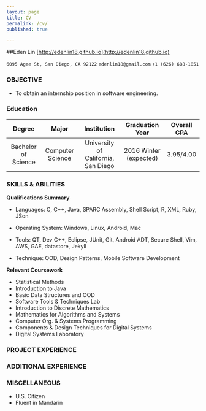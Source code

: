 ```yaml
---
layout: page
title: CV
permalink: /cv/
published: true

---
```



##Eden Lin
[http://edenlin18.github.io](http://edenlin18.github.io)

`6095 Agee St, San Diego, CA 92122`    `edenlin18@gmail.com`    `+1 (626) 688-1851`

### OBJECTIVE
* To obtain an internship position in software engineering.

### Education


| Degree | Major | Institution | Graduation Year | Overall GPA |
|:-:|:-:|:-:|:-:|:-:|
| Bachelor of Science | Computer Science | University of California, San Diego | 2016 Winter (expected) | 3.95/4.00 |


### SKILLS & ABILITIES  
**Qualifications Summary**

* Languages: C, C++, Java, SPARC Assembly, Shell Script, R, XML, Ruby, JSon

* Operating System: Windows, Linux, Android, Mac

* Tools: QT, Dev C++, Eclipse, JUnit, Git, Android ADT, Secure Shell, Vim, AWS, GAE, datastore, Jekyll

* Technique: OOD, Design Patterns, Mobile Software Development


**Relevant Coursework**

* Statistical Methods
* Introduction to Java
* Basic Data Structures and OOD
* Software Tools & Techniques Lab
* Introduction to Discrete Mathematics
* Mathematics for Algorithms and Systems
* Computer Org. & Systems Programming
* Components & Design Techniques for Digital Systems
* Digital Systems Laboratory


### PROJECT EXPERIENCE

### ADDITIONAL EXPERIENCE

### MISCELLANEOUS

* U.S. Citizen
* Fluent in Mandarin
